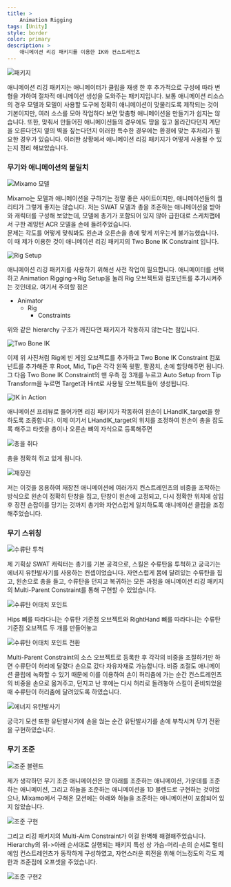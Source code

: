 ```yaml
---
title: >
    Animation Rigging
tags: [Unity]
style: border
color: primary
description: >
    애니메이션 리깅 패키지를 이용한 IK와 컨스트레인츠
---
```


![패키지](assets/animrig.png)

애니메이션 리깅 패키지는 애니메이터가 클립을 재생 한 후 추가적으로 구성에 따라 변형을 가하여 절차적 애니메이션 생성을 도와주는 패키지입니다. 보통 애니메이션 리소스의 경우 모델과 모델이 사용할 도구에 정확히 애니메이션이 맞물리도록 제작되는 것이 기본이지만, 여러 소스를 모아 작업하다 보면 맞춤형 애니메이션을 만들기가 쉽지는 않습니다. 또한, 맞춰서 만들어진 애니메이션들의 경우에도 땅을 짚고 올라간다던지 계단을 오른다던지 옆의 벽을 짚는다던지 이러한 특수한 경우에는 환경에 맞는 후처리가 필요한 경우가 있습니다. 이러한 상황에서 애니메이션 리깅 패키지가 어떻게 사용될 수 있는지 정리 해보았습니다.

### 무기와 애니메이션의 불일치

![Mixamo 모델](assets/animrig2.png)

Mixamo는 모델과 애니메이션을 구하기는 정말 좋은 사이트이지만, 애니메이션들의 퀄리티가 그렇게 좋지는 않습니다. 저는 SWAT 모델과 총을 조준하는 애니메이션을 받아와 캐릭터를 구성해 보았는데, 모델에 총기가 포함되어 있지 않아 급한대로 스케치팹에서 구한 레밍턴 ACR 모델을 손에 들려주었습니다.<br>
문제는 각도를 어떻게 맞춰봐도 왼손과 오른손을 총에 맞게 끼우는게 불가능했습니다.<br>
이 때 제가 이용한 것이 애니메이션 리깅 패키지의 Two Bone IK Constraint 입니다.

![Rig Setup](assets/animrig3.png)

애니메이션 리깅 패키지를 사용하기 위해선 사전 작업이 필요합니다. 애니메이터를 선택하고 Animation Rigging->Rig Setup을 눌러 Rig 오브젝트와 컴포넌트를 추가시켜주는 것인데요. 여기서 주의할 점은

* Animator
  * Rig
    * Constraints

위와 같은 hierarchy 구조가 깨진다면 패키지가 작동하지 않는다는 점입니다.<br>

![Two Bone IK](assets/animrig4.png)

이제 위 사진처럼 Rig에 빈 게임 오브젝트를 추가하고 Two Bone IK Constraint 컴포넌트를 추가해준 후 Root, Mid, Tip은 각각 왼쪽 윗팔, 팔꿈치, 손에 할당해주면 됩니다. 그 다음 Two Bone IK Constraint의 맨 우측 점 3개를 누르고 Auto Setup from Tip Transform을 누르면 Target과 Hint로 사용될 오브젝트들이 생성됩니다.

![IK in Action](assets/animrig5.png)

애니메이션 프리뷰로 들어가면 리깅 패키지가 작동하여 왼손이 LHandIK_target을 향하도록 조종합니다. 이제 여기서 LHandIK_target의 위치를 조정하여 왼손이 총을 잡도록 해주고 타겟을 총이나 오른손 뼈의 자식으로 등록해주면

![총을 쥐다](assets/animrig6.png)

총을 정확히 쥐고 있게 됩니다.

![재장전](assets/animrig7.png)

저는 이것을 응용하여 재장전 애니메이션에 여러가지 컨스트레인츠의 비중을 조작하는 방식으로 왼손이 정확히 탄창을 집고, 탄창이 왼손에 고정되고, 다시 정확한 위치에 삽입 후 장전 손잡이를 당기는 것까지 총기와 자연스럽게 일치하도록 애니메이션 클립을 조정해주었습니다.

### 무기 스위칭

![수류탄 투척](assets/animrig8.png)

제 기획상 SWAT 캐릭터는 총기를 기본 공격으로, 스킬은 수류탄을 투척하고 궁극기는 에너지 유탄발사기를 사용하는 컨셉이었습니다. 자연스럽게 몸에 달려있는 수류탄을 집고, 왼손으로 총을 들고, 수류탄을 던지고 복귀하는 모든 과정을 애니메이션 리깅 패키지의 Multi-Parent Constraint를 통해 구현할 수 있었습니다.

![수류탄 어태치 포인트](assets/animrig9.png)

Hips 뼈를 따라다니는 수류탄 기준점 오브젝트와 RightHand 뼈를 따라다니는 수류탄 기준점 오브젝트 두 개를 만들어놓고

![수류탄 어태치 포인트 전환](assets/animrig10.png)

Multi-Parent Constraint의 소스 오브젝트로 등록한 후 각각의 비중을 조절하기만 하면 수류탄이 허리에 달렸다 손으로 갔다 자유자재로 가능합니다. 비중 조절도 애니메이션 클립에 녹화할 수 있기 때문에 이를 이용하여 손이 허리춤에 가는 순간 컨스트레인츠의 비중을 손으로 옮겨주고, 던지고 난 후에는 다시 허리로 돌려놓아 스킬이 준비되었을 때 수류탄이 허리춤에 달려있도록 하였습니다.

![에너지 유탄발사기](assets/animrig11.png)

궁극기 모션 또한 유탄발사기에 손을 얹는 순간 유탄발사기를 손에 부착시켜 무기 전환을 구현하였습니다.

### 무기 조준

![조준 블렌드](assets/animrig12.png)

제가 생각하던 무기 조준 애니메이션은 땅 아래를 조준하는 애니메이션, 가운데를 조준하는 애니메이션, 그리고 하늘을 조준하는 애니메이션을 1D 블렌드로 구현하는 것이었으나, Mixamo에서 구해온 모션에는 아래와 하늘을 조준하는 애니메이션이 포함되어 있지 않았습니다.

![조준 구현](assets/animrig13.png)

그리고 리깅 패키지의 Multi-Aim Constraint가 이걸 완벽해 해결해주었습니다. Hierarchy의 위->아래 순서대로 실행되는 패키지 특성 상 가슴-머리-손의 순서로 멀티 에임 컨스트레인츠가 동작하게 구성하였고, 자연스러운 회전을 위해 어느정도의 각도 제한과 조준점에 오프셋을 주었습니다.

![조준 구현2](assets/animrig14.png)